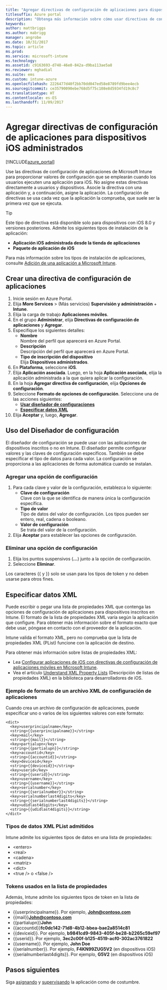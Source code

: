 ```yaml
---
title: "Agregar directivas de configuración de aplicaciones para dispositivos iOS administrados | Microsoft Docs"
titlesuffix: Azure portal
description: "Obtenga más información sobre cómo usar directivas de configuración de aplicaciones para proporcionar datos de configuración a una aplicación de iOS cuando esta se ejecuta."
keywords: 
author: mattbriggs
ms.author: mabrigg
manager: angrobe
ms.date: 10/31/2017
ms.topic: article
ms.prod: 
ms.service: microsoft-intune
ms.technology: 
ms.assetid: c9163693-d748-46e0-842a-d9ba113ae5a8
ms.reviewer: mghadial
ms.suite: ems
ms.custom: intune-azure
ms.openlocfilehash: 2226477d40f2bb70dd047ed58e8789fd9bee4ecb
ms.sourcegitcommit: ce35790090ebe768d5f75c108e8d5934fd19c8c7
ms.translationtype: HT
ms.contentlocale: es-ES
ms.lasthandoff: 11/09/2017
---
```

# <a name="add-app-configuration-policies-for-managed-ios-devices"></a>Agregar directivas de configuración de aplicaciones para dispositivos iOS administrados

[!INCLUDE[azure_portal](./includes/azure_portal.md)]

Use las directivas de configuración de aplicaciones de Microsoft Intune para proporcionar valores de configuración que se emplearán cuando los usuarios ejecuten una aplicación para iOS. No asigne estas directivas directamente a usuarios y dispositivos. Asocie la directiva con una aplicación y, a continuación, asigne la aplicación. La configuración de directivas se usa cada vez que la aplicación la comprueba, que suele ser la primera vez que se ejecuta.

> [!TIP]
> Este tipo de directiva está disponible solo para dispositivos con iOS 8.0 y versiones posteriores. Admite los siguientes tipos de instalación de la aplicación:
>
> -   **Aplicación iOS administrada desde la tienda de aplicaciones**
> -   **Paquete de aplicación de iOS**
>
> Para más información sobre los tipos de instalación de aplicaciones, consulte [Adición de una aplicación a Microsoft Intune](apps-add.md).

## <a name="create-an-app-configuration-policy"></a>Crear una directiva de configuración de aplicaciones

1. Inicie sesión en Azure Portal.
2. Elija **More Services** >  (Más servicios) **Supervisión y administración** + **Intune**.
3. Elija la carga de trabajo **Aplicaciones móviles**.
4. En el grupo **Administrar**, elija **Directivas de configuración de aplicaciones** y **Agregar**.
5. Especifique los siguientes detalles:
    - **Nombre**<br>
      Nombre del perfil que aparecerá en Azure Portal.
    - **Descripción**<br>
      Descripción del perfil que aparecerá en Azure Portal.
    - **Tipo de inscripción del dispositivo**<br>
      Elija **Dispositivos administrados**.
6. En **Plataforma**, seleccione **iOS**.
7.  Elija **Aplicación asociada**. Luego, en la hoja **Aplicación asociada**, elija la aplicación administrada a la que quiera aplicar la configuración.
8.  En la hoja **Agregar directiva de configuración**, elija **Opciones de configuración**.
9. Seleccione **Formato de opciones de configuración**. Seleccione una de las acciones siguientes:
    - **[Usar diseñador de configuraciones](#Use-the-configuration-designer)**
    - **[Especificar datos XML](#enter-xml-data)**
10. Elija **Aceptar** y, luego, **Agregar**.

## <a name="use-configuration-designer"></a>Uso del Diseñador de configuración

El diseñador de configuración se puede usar con las aplicaciones de dispositivos inscritos o no en Intune. El diseñador permite configurar valores y las claves de configuración específicos. También se debe especificar el tipo de datos para cada valor. La configuración se proporciona a las aplicaciones de forma automática cuando se instalan.

### <a name="add-a-setting"></a>Agregar una opción de configuración

1. Para cada clave y valor de la configuración, establezca lo siguiente:
   - **Clave de configuración**<br>
     Clave con la que se identifica de manera única la configuración específica.
   - **Tipo de valor**<br>
     Tipo de datos del valor de configuración. Los tipos pueden ser entero, real, cadena o booleano.
   - **Valor de configuración**<br>
     Se trata del valor de la configuración.
2. Elija **Aceptar** para establecer las opciones de configuración.

### <a name="delete-a-setting"></a>Eliminar una opción de configuración

1. Elija los puntos suspensivos (**...**) junto a la opción de configuración.
2. Seleccione **Eliminar**.

Los caracteres \{\{ y \}\} solo se usan para los tipos de token y no deben usarse para otros fines.

## <a name="enter-xml-data"></a>Especificar datos XML

Puede escribir o pegar una lista de propiedades XML que contenga las opciones de configuración de aplicaciones para dispositivos inscritos en Intune. El formato de la lista de propiedades XML varía según la aplicación que configure. Para obtener más información sobre el formato exacto que debe usar, póngase en contacto con el proveedor de la aplicación.

Intune valida el formato XML, pero no comprueba que la lista de propiedades XML (PList) funcione con la aplicación de destino.

Para obtener más información sobre listas de propiedades XML:

  -  Lea [Configurar aplicaciones de iOS con directivas de configuración de aplicaciones móviles en Microsoft Intune](/intune-classic/deploy-use/configure-ios-apps-with-mobile-app-configuration-policies-in-microsoft-intune).
  -  Vea el artículo [Understand XML Property Lists](https://developer.apple.com/library/ios/documentation/Cocoa/Conceptual/PropertyLists/UnderstandXMLPlist/UnderstandXMLPlist.html) (Descripción de listas de propiedades XML) en la biblioteca para desarrolladores de iOS.

### <a name="example-format-for-an-app-configuration-xml-file"></a>Ejemplo de formato de un archivo XML de configuración de aplicaciones

Cuando crea un archivo de configuración de aplicaciones, puede especificar uno o varios de los siguientes valores con este formato:

```
<dict>
  <key>userprincipalname</key>
  <string>{{userprincipalname}}</string>
  <key>mail</key>
  <string>{{mail}}</string>
  <key>partialupn</key>
  <string>{{partialupn}}</string>
  <key>accountid</key>
  <string>{{accountid}}</string>
  <key>deviceid</key>
  <string>{{deviceid}}</string>
  <key>userid</key>
  <string>{{userid}}</string>
  <key>username</key>
  <string>{{username}}</string>
  <key>serialnumber</key>
  <string>{{serialnumber}}</string>
  <key>serialnumberlast4digits</key>
  <string>{{serialnumberlast4digits}}</string>
  <key>udidlast4digits</key>
  <string>{{udidlast4digits}}</string>
</dict>
```
### <a name="supported-xml-plist-data-types"></a>Tipos de datos XML PList admitidos

Intune admite los siguientes tipos de datos en una lista de propiedades:

- &lt;entero&gt;
- &lt;real&gt;
- &lt;cadena&gt;
- &lt;matriz&gt;
- &lt;dict&gt;
- &lt;true /&gt; o &lt;false /&gt;

### <a name="tokens-used-in-the-property-list"></a>Tokens usados en la lista de propiedades

Además, Intune admite los siguientes tipos de token en la lista de propiedades:
- \{\{userprincipalname\}\}. Por ejemplo, **John@contoso.com**
- \{\{mail\}\}**John@contoso.com**
- \{\{partialupn\}\}**John**
- \{\{accountid\}\}**fc0dc142-71d8-4b12-bbea-bae2a8514c81**
- \{\{deviceid\}\}. Por ejemplo, **b9841cd9-9843-405f-be28-b2265c59ef97**
- \{\{userid\}\}. Por ejemplo, **3ec2c00f-b125-4519-acf0-302ac3761822**
- \{\{username\}\}. Por ejemplo, **John Doe**
- \{\{serialnumber\}\}. Por ejemplo, **F4KN99ZUG5V2** (en dispositivos iOS)
- \{\{serialnumberlast4digits\}\}. Por ejemplo, **G5V2** (en dispositivos iOS)

## <a name="next-steps"></a>Pasos siguientes

Siga [asignando](apps-deploy.md) y [supervisando](apps-monitor.md) la aplicación como de costumbre.